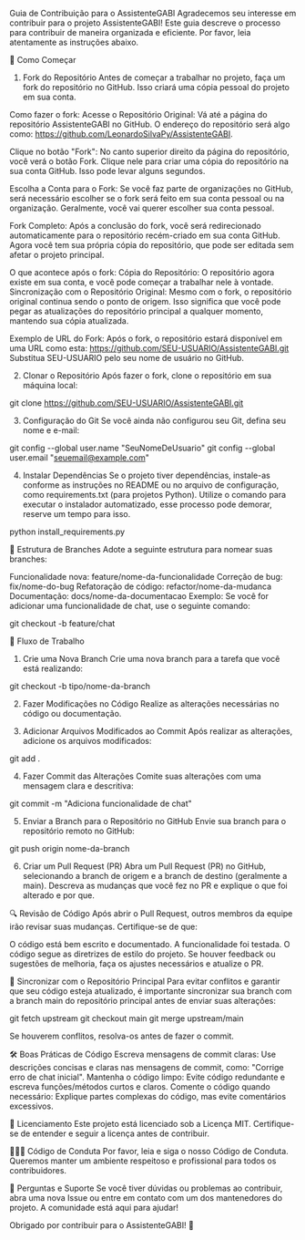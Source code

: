 Guia de Contribuição para o AssistenteGABI
Agradecemos seu interesse em contribuir para o projeto AssistenteGABI! Este guia descreve o processo para contribuir de maneira organizada e eficiente. Por favor, leia atentamente as instruções abaixo.

🏁 Como Começar
1. Fork do Repositório
Antes de começar a trabalhar no projeto, faça um fork do repositório no GitHub. Isso criará uma cópia pessoal do projeto em sua conta.

Como fazer o fork:
Acesse o Repositório Original: Vá até a página do repositório AssistenteGABI no GitHub. O endereço do repositório será algo como: https://github.com/LeonardoSilvaPy/AssistenteGABI.

Clique no botão "Fork": No canto superior direito da página do repositório, você verá o botão Fork. Clique nele para criar uma cópia do repositório na sua conta GitHub. Isso pode levar alguns segundos.

Escolha a Conta para o Fork: Se você faz parte de organizações no GitHub, será necessário escolher se o fork será feito em sua conta pessoal ou na organização. Geralmente, você vai querer escolher sua conta pessoal.

Fork Completo: Após a conclusão do fork, você será redirecionado automaticamente para o repositório recém-criado em sua conta GitHub. Agora você tem sua própria cópia do repositório, que pode ser editada sem afetar o projeto principal.

O que acontece após o fork:
Cópia do Repositório: O repositório agora existe em sua conta, e você pode começar a trabalhar nele à vontade.
Sincronização com o Repositório Original: Mesmo com o fork, o repositório original continua sendo o ponto de origem. Isso significa que você pode pegar as atualizações do repositório principal a qualquer momento, mantendo sua cópia atualizada.

Exemplo de URL do Fork:
Após o fork, o repositório estará disponível em uma URL como esta:
https://github.com/SEU-USUARIO/AssistenteGABI.git
Substitua SEU-USUARIO pelo seu nome de usuário no GitHub.

2. Clonar o Repositório
Após fazer o fork, clone o repositório em sua máquina local:

git clone https://github.com/SEU-USUARIO/AssistenteGABI.git

3. Configuração do Git
Se você ainda não configurou seu Git, defina seu nome e e-mail:

git config --global user.name "SeuNomeDeUsuario"
git config --global user.email "seuemail@example.com"

4. Instalar Dependências
Se o projeto tiver dependências, instale-as conforme as instruções no README ou no arquivo de configuração, como requirements.txt (para projetos Python).
Utilize o comando para executar o instalador automatizado, esse processo pode demorar, reserve um tempo para isso.

python install_requirements.py

🔖 Estrutura de Branches
Adote a seguinte estrutura para nomear suas branches:

Funcionalidade nova: feature/nome-da-funcionalidade
Correção de bug: fix/nome-do-bug
Refatoração de código: refactor/nome-da-mudanca
Documentação: docs/nome-da-documentacao
Exemplo: Se você for adicionar uma funcionalidade de chat, use o seguinte comando:

git checkout -b feature/chat

🔄 Fluxo de Trabalho
1. Crie uma Nova Branch
Crie uma nova branch para a tarefa que você está realizando:

git checkout -b tipo/nome-da-branch

2. Fazer Modificações no Código
Realize as alterações necessárias no código ou documentação.

3. Adicionar Arquivos Modificados ao Commit
Após realizar as alterações, adicione os arquivos modificados:


git add .

4. Fazer Commit das Alterações
Comite suas alterações com uma mensagem clara e descritiva:

git commit -m "Adiciona funcionalidade de chat"

5. Enviar a Branch para o Repositório no GitHub
Envie sua branch para o repositório remoto no GitHub:

git push origin nome-da-branch

6. Criar um Pull Request (PR)
Abra um Pull Request (PR) no GitHub, selecionando a branch de origem e a branch de destino (geralmente a main). Descreva as mudanças que você fez no PR e explique o que foi alterado e por que.

🔍 Revisão de Código
Após abrir o Pull Request, outros membros da equipe irão revisar suas mudanças. Certifique-se de que:

O código está bem escrito e documentado.
A funcionalidade foi testada.
O código segue as diretrizes de estilo do projeto.
Se houver feedback ou sugestões de melhoria, faça os ajustes necessários e atualize o PR.

🔄 Sincronizar com o Repositório Principal
Para evitar conflitos e garantir que seu código esteja atualizado, é importante sincronizar sua branch com a branch main do repositório principal antes de enviar suas alterações:

git fetch upstream
git checkout main
git merge upstream/main

Se houverem conflitos, resolva-os antes de fazer o commit.

🛠️ Boas Práticas de Código
Escreva mensagens de commit claras: Use descrições concisas e claras nas mensagens de commit, como: "Corrige erro de chat inicial".
Mantenha o código limpo: Evite código redundante e escreva funções/métodos curtos e claros.
Comente o código quando necessário: Explique partes complexas do código, mas evite comentários excessivos.

📝 Licenciamento
Este projeto está licenciado sob a Licença MIT. Certifique-se de entender e seguir a licença antes de contribuir.

🧑‍🤝‍🧑 Código de Conduta
Por favor, leia e siga o nosso Código de Conduta. Queremos manter um ambiente respeitoso e profissional para todos os contribuidores.

💬 Perguntas e Suporte
Se você tiver dúvidas ou problemas ao contribuir, abra uma nova Issue ou entre em contato com um dos mantenedores do projeto. A comunidade está aqui para ajudar!

Obrigado por contribuir para o AssistenteGABI! 🚀